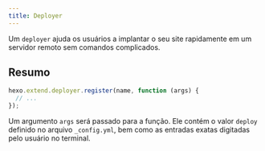 ```yaml
---
title: Deployer
---
```


Um `deployer` ajuda os usuários a implantar o seu site rapidamente em um servidor remoto sem comandos complicados.

## Resumo

```js
hexo.extend.deployer.register(name, function (args) {
  // ...
});
```

Um argumento `args` será passado para a função. Ele contém o valor `deploy` definido no arquivo `_config.yml`, bem como as entradas exatas digitadas pelo usuário no terminal.

